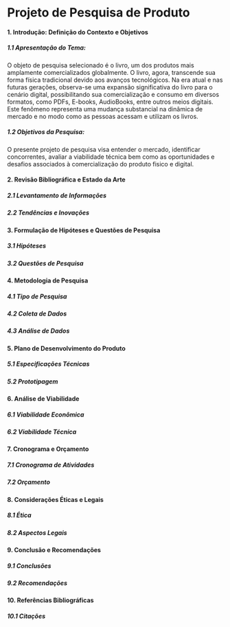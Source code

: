 # Projeto de Pesquisa de Produto

#### 1. Introdução: Definição do Contexto e Objetivos
##### 1.1 Apresentação do Tema:
O objeto de pesquisa selecionado é o livro, um dos produtos mais amplamente comercializados globalmente. O livro, agora, transcende sua forma física tradicional devido aos avanços tecnológicos. Na era atual e nas futuras gerações, observa-se uma expansão significativa do livro para o cenário digital, possibilitando sua comercialização e consumo em diversos formatos, como PDFs, E-books, AudioBooks, entre outros meios digitais. Este fenômeno representa uma mudança substancial na dinâmica de mercado e no modo como as pessoas acessam e utilizam os livros.

##### 1.2 Objetivos da Pesquisa:
O presente projeto de pesquisa visa entender o mercado, identificar concorrentes, avaliar a viabilidade técnica bem como as oportunidades e desafios associados à comercialização do produto fisico e digital.

#### 2. Revisão Bibliográfica e Estado da Arte
##### 2.1 Levantamento de Informações

##### 2.2 Tendências e Inovações

#### 3. Formulação de Hipóteses e Questões de Pesquisa
##### 3.1 Hipóteses

##### 3.2 Questões de Pesquisa

#### 4. Metodologia de Pesquisa
##### 4.1 Tipo de Pesquisa

##### 4.2 Coleta de Dados

##### 4.3 Análise de Dados

#### 5. Plano de Desenvolvimento do Produto
##### 5.1 Especificações Técnicas

##### 5.2 Prototipagem

#### 6. Análise de Viabilidade
##### 6.1 Viabilidade Econômica

##### 6.2 Viabilidade Técnica

#### 7. Cronograma e Orçamento
##### 7.1 Cronograma de Atividades

##### 7.2 Orçamento

#### 8. Considerações Éticas e Legais
##### 8.1 Ética

##### 8.2 Aspectos Legais

#### 9. Conclusão e Recomendações
##### 9.1 Conclusões

##### 9.2 Recomendações

#### 10. Referências Bibliográficas
##### 10.1 Citações
